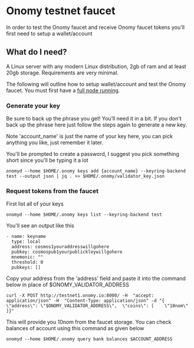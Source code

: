 # Onomy testnet faucet

In order to test the Onomy faucet and receive Onomy faucet tokens you'll first need to setup a wallet/account

## What do I need?

A Linux server with any modern Linux distribution, 2gb of ram and at least 20gb storage. Requirements are very minimal.

The following will outline how to setup wallet/account and test the Onomy faucet. You must first have a [full node running](onomy-testnet-docs/setting-up-a-fullnode-manual.md).


### Generate your key

Be sure to back up the phrase you get! You’ll need it in a bit. If you don't back up the phrase here just follow the steps again to generate a new key.

Note 'account_name' is just the name of your key here, you can pick anything you like, just remember it later.

You'll be prompted to create a password, I suggest you pick something short since you'll be typing it a lot

```
onomyd --home $HOME/.onomy keys add {account_name} --keyring-backend test --output json | jq . >> $HOME/.onomy/validator_key.json
```

### Request tokens from the faucet

First list all of your keys

```
onomyd --home $HOME/.onomy keys list --keyring-backend test
```

You'll see an output like this

```
- name: keyname
  type: local
  address: cosmos1youraddresswillgohere
  pubkey: cosmospub1yourpublickleywillgohere
  mnemonic: ""
  threshold: 0
  pubkeys: []

```

Copy your address from the 'address' field and paste it into the command below in place of $ONOMY_VALIDATOR_ADDRESS

```
curl -X POST http://testnet1.onomy.io:8000/ -H  "accept: application/json" -H  "Content-Type: application/json" -d "{  \"address\": \"$ONOMY_VALIDATOR_ADDRESS\",  \"coins\": [    \"10nom\"  ]}"
```

This will provide you 10nom from the faucet storage.
You can check balances of account using this command as given below
```
onomyd --home $HOME/.onomy query bank balances $ACCOUNT_ADDRESS 

```

